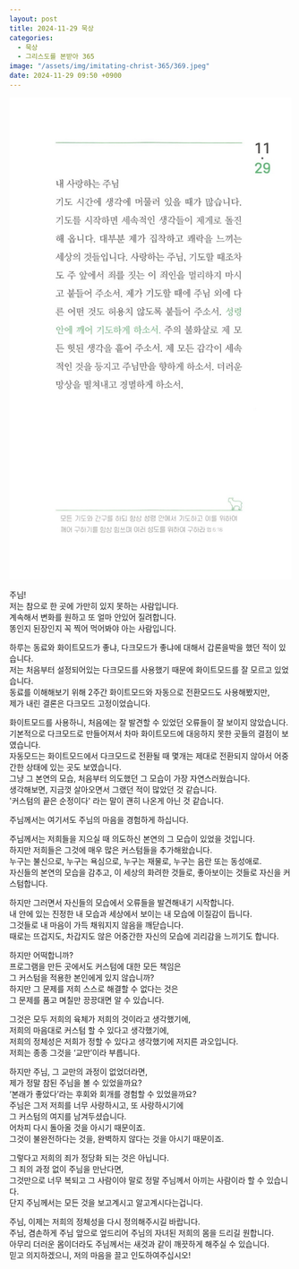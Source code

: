 ```yaml
---
layout: post
title: 2024-11-29 묵상
categories:
  - 묵상
  - 그리스도를 본받아 365
image: "/assets/img/imitating-christ-365/369.jpeg"
date: 2024-11-29 09:50 +0900
---
```


![image](/assets/img/imitating-christ-365/369.jpeg)

주님!  
저는 참으로 한 곳에 가만히 있지 못하는 사람입니다.  
계속해서 변화를 원하고 또 얼마 안있어 질려합니다.  
똥인지 된장인지 꼭 찍어 먹어봐야 아는 사람입니다.

하루는 동료와 화이트모드가 좋냐, 다크모드가 좋냐에 대해서 갑론을박을 했던 적이 있습니다.  
저는 처음부터 설정되어있는 다크모드를 사용했기 때문에 화이트모드를 잘 모르고 있었습니다.  
동료를 이해해보기 위해 2주간 화이트모드와 자동으로 전환모드도 사용해봤지만,  
제가 내린 결론은 다크모드 고정이었습니다.

화이트모드를 사용하니, 처음에는 잘 발견할 수 있었던 오류들이 잘 보이지 않았습니다.  
기본적으로 다크모드로 만들어져서 차마 화이트모드에 대응하지 못한 곳들의 결점이 보였습니다.  
자동모드는 화이트모드에서 다크모드로 전환될 때 몇개는 제대로 전환되지 않아서 어중간한 상태에 있는 곳도 보였습니다.  
그냥 그 본연의 모습, 처음부터 의도했던 그 모습이 가장 자연스러웠습니다.  
생각해보면, 지금껏 살아오면서 그랬던 적이 많았던 것 같습니다.  
'커스텀의 끝은 순정이다' 라는 말이 괜히 나온게 아닌 것 같습니다.

주님께서는 여기서도 주님의 마음을 경험하게 하십니다.

주님께서는 저희들을 지으실 때 의도하신 본연의 그 모습이 있었을 것입니다.  
하지만 저희들은 그것에 매우 많은 커스텀들을 추가해왔습니다.  
누구는 불신으로, 누구는 욕심으로, 누구는 재물로, 누구는 음란 또는 동성애로.  
자신들의 본연의 모습을 감추고, 이 세상의 화려한 것들로, 좋아보이는 것들로 자신을 커스텀합니다.

하지만 그러면서 자신들의 모습에서 오류들을 발견해내기 시작합니다.  
내 안에 있는 진정한 내 모습과 세상에서 보이는 내 모습에 이질감이 듭니다.  
그것들로 내 마음이 가득 채워지지 않음을 깨닫습니다.  
때로는 뜨겁지도, 차갑지도 않은 어중간한 자신의 모습에 괴리감을 느끼기도 합니다.

하지만 어떡합니까?  
프로그램을 만든 곳에서도 커스텀에 대한 모든 책임은  
그 커스텀을 적용한 본인에게 있지 않습니까?  
하지만 그 문제를 저희 스스로 해결할 수 없다는 것은  
그 문제를 품고 며칠만 끙끙대면 알 수 있습니다.

그것은 모두 저희의 육체가 저희의 것이라고 생각했기에,  
저희의 마음대로 커스텀 할 수 있다고 생각했기에,  
저희의 정체성은 저희가 정할 수 있다고 생각했기에 저지른 과오입니다.  
저희는 종종 그것을 ‘교만’이라 부릅니다.

하지만 주님, 그 교만의 과정이 없었더라면,  
제가 정말 참된 주님을 볼 수 있었을까요?  
‘본래가 좋았다’라는 후회와 회개를 경험할 수 있었을까요?  
주님은 그저 저희를 너무 사랑하시고, 또 사랑하시기에  
그 커스텀의 여지를 남겨두셨습니다.  
어차피 다시 돌아올 것을 아시기 때문이죠.  
그것이 불완전하다는 것을, 완벽하지 않다는 것을 아시기 때문이죠.

그렇다고 저희의 죄가 정당화 되는 것은 아닙니다.  
그 죄의 과정 없이 주님을 만난다면,  
그것만으로 너무 복되고 그 사람이야 말로 정말 주님께서 아끼는 사람이라 할 수 있습니다.  
단지 주님께서는 모든 것을 보고계시고 알고계시다는겁니다.

주님, 이제는 저희의 정체성을 다시 정의해주시길 바랍니다.  
주님, 겸손하게 주님 앞으로 엎드리어 주님의 자녀된 저희의 몸을 드리길 원합니다.  
아무리 더러운 몸이더라도 주님께서는 새것과 같이 깨끗하게 해주실 수 있습니다.  
믿고 의지하겠으니, 저의 마음을 끌고 인도하여주십시오!
